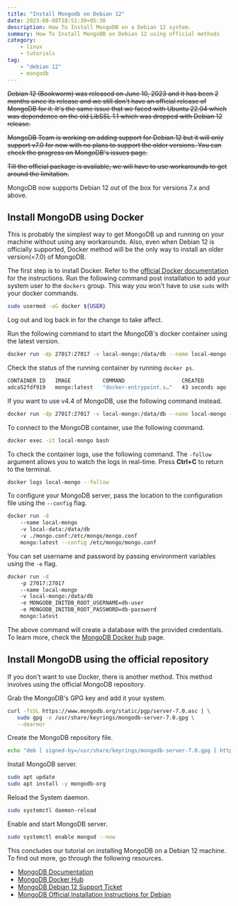 ```yaml
---
title: "Install Mongodb on Debian 12"
date: 2023-08-08T18:51:39+05:30
description: How To Install MongoDB on a Debian 12 system.
summary: How To Install MongoDB on Debian 12 using official methods
category:
    - linux
    - tutorials
tag:
    - "debian 12"
    - mongodb
---
```


~~Debian 12 (Bookworm) was released on June 10, 2023 and it has been 2 months since its release and we still don't have an official release of MongoDB for it. It's the same issue that we faced with Ubuntu 22.04 which was dependence on the old LibSSL 1.1 which was dropped with Debian 12 release.~~

~~MongoDB Team is working on adding support for Debian 12 but it will only support v7.0 for now with no plans to support the older versions. You can check the progress on MongoDB's issues page.~~

~~Till the official package is available, we will have to use workarounds to get around the limitation.~~

MongoDB now supports Debian 12 out of the box for versions 7.x and above.

## Install MongoDB using Docker

This is probably the simplest way to get MongoDB up and running on your machine without using any workarounds. Also, even when Debian 12 is officially supported, Docker method will be the only way to install an older version(<7.0) of MongoDB.

The first step is to install Docker. Refer to the [official Docker documentation](https://docs.docker.com/engine/install/) for the instructions. Run the following command post installation to add your system user to the `dockers` group. This way you won't have to use `sudo` with your docker commands.

```bash
sudo usermod -aG docker ${USER}
```

Log out and log back in for the change to take affect.

Run the following command to start the MongoDB's docker container using the latest version.

```bash
docker run -dp 27017:27017 -v local-mongo:/data/db --name local-mongo --restart=always mongo:latest
```

Check the status of the running container by running `docker ps`.

```bash
CONTAINER ID   IMAGE          COMMAND                  CREATED          STATUS          PORTS                                           NAMES
adca52fdf919   mongo:latest   "docker-entrypoint.s…"   43 seconds ago   Up 42 seconds   0.0.0.0:27017->27017/tcp, :::27017->27017/tcp   local-mongo
```

If you want to use v4.4 of MongoDB, use the following command instead.

```bash
docker run -dp 27017:27017 -v local-mongo:/data/db --name local-mongo --restart=always mongo:4.4
```

To connect to the MongoDB container, use the following command.

```bash
docker exec -it local-mongo bash
```

To check the container logs, use the following command. The `-follow` argument allows you to watch the logs in real-time. Press **Ctrl+C** to return to the terminal.

```bash
docker logs local-mongo --follow
```

To configure your MongoDB server, pass the location to the configuration file using the `--config` flag.

```bash
docker run -d
    --name local-mongo
    -v local-data:/data/db
    -v ./mongo.conf:/etc/mongo/mongo.conf
    mongo:latest --config /etc/mongo/mongo.conf
```

You can set username and password by passing environment variables using the `-e` flag.

```bash
docker run -d
    -p 27017:27017
    --name local-mongo
    -v local-mongo:/data/db
    -e MONGODB_INITDB_ROOT_USERNAME=db-user
    -e MONGODB_INITDB_ROOT_PASSWORD=db-password
    mongo:latest
```

The above command will create a database with the provided credentials. To learn more, check the [MongoDB Docker hub](https://hub.docker.com/_/mongo) page.

## Install MongoDB using the official repository

If you don't want to use Docker, there is another method. This method involves using the official MongoDB repository.

Grab the MongoDB's GPG key and add it your system.

```bash
curl -fsSL https://www.mongodb.org/static/pgp/server-7.0.asc | \
   sudo gpg -o /usr/share/keyrings/mongodb-server-7.0.gpg \
   --dearmor
```

Create the MongoDB repository file.

```bash
echo "deb [ signed-by=/usr/share/keyrings/mongodb-server-7.0.gpg ] http://repo.mongodb.org/apt/debian bookworm/mongodb-org/7.0 main" | sudo tee /etc/apt/sources.list.d/mongodb-org-7.0.list
```

Install MongoDB server.

```bash
sudo apt update
sudo apt install -y mongodb-org
```

Reload the System daemon.

```bash
sudo systemctl daemon-reload
```

Enable and start MongoDB server.

```bash
sudo systemctl enable mongod --now
```

This concludes our tutorial on installing MongoDB on a Debian 12 machine. To find out more, go through the following resources.

- [MongoDB Documentation](https://www.mongodb.com/docs/)
- [MongoDB Docker Hub](https://hub.docker.com/_/mongo)
- [MongoDB Debian 12 Support Ticket](https://jira.mongodb.org/browse/SERVER-77231)
- [MongoDB Official Installation Instructions for Debian](https://www.mongodb.com/docs/manual/tutorial/install-mongodb-on-debian/)

